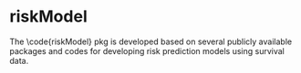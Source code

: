 # riskModel

The \code{riskModel} pkg is developed based on several publicly available packages and codes for developing risk prediction models using survival data.
